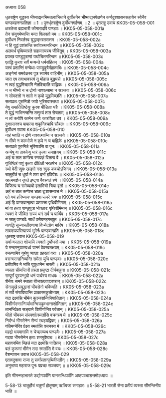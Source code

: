 अध्यायः 058

धृतराष्ट्रेण युद्धस्य भीष्माद्यनभिमतत्वाभिधाने दुर्योधनेन भीष्माद्यनपेक्षणेन कर्णदुश्शासनसहायेन स्वेनैव पाण्डवहननप्रतिज्ञा ॥ 1 ॥ पुनर्धृतराष्ट्रेण दुर्योधनगर्हणम् ॥ 2 ॥
धृतराष्ट्र उवाच 	KK05-05-058-001  
क्षत्रतेजा ब्रह्मचारी कौमारादपि पाण्डवः ।	KK05-05-058-001a  
तेन संयुगमेष्यन्ति मन्दा विलपतो मम ॥	KK05-05-058-001c  
दुर्योधन निवर्तस्व युद्धाद्भरतसत्तम ।	KK05-05-058-002a  
न हि युद्धं प्रशंसन्ति सर्वावस्थमरिन्दम ॥	KK05-05-058-002c  
अलमर्धं पृथिव्यास्ते सहामात्यस्य जीवितुम् ।	KK05-05-058-003a  
प्रयच्छ पाण्डुपुत्राणां यथोचितमरिन्दम ॥	KK05-05-058-003c  
एतद्धि कुरवः सर्वे मन्यन्ते धर्मसंहितम् ।	KK05-05-058-004a  
यत्त्वं प्रशान्तिं मन्येथाः पाण्डुपुत्रैर्महात्मभिः ॥	KK05-05-058-004c  
अङ्गेमां समवेक्षस्व पुत्र स्वामेव वाहिनीम् ।	KK05-05-058-005a  
जात एष तवाभावस्त्वं तु मोहान्न बुद्ध्यसे ॥	KK05-05-058-005c  
न त्वहं युद्धमिच्छामि नैतदिच्छति बाह्लिकः ।	KK05-05-058-006a  
न च भीष्मो न च द्रोणो नाश्वत्थामा न सञ्जयः ॥	KK05-05-058-006c  
न सोमदत्तो न शलो न कृपो युद्धमिच्छति ।	KK05-05-058-007a  
सत्यव्रतः पुरुमित्रो जयो भूरिश्रवास्तथा ॥	KK05-05-058-007c  
येषु सम्प्रतितिष्ठेयुः कुरवः पीडिताः परैः ।	KK05-05-058-008a  
ते युद्धं नाभिनन्दन्ति तत्तुभ्यं तात रोचताम् ॥	KK05-05-058-008c  
न त्वं करोषि कामेन कर्णः कारयिता तव ।	KK05-05-058-009a  
दुःशासनश्च पापात्मा शकुनिश्चापि सौबलः ॥	KK05-05-058-009c  
दुर्योधन उवाच 	KK05-05-058-010  
नाहं भवति न द्रोणे नाश्वत्थाम्नि न सञ्जये ।	KK05-05-058-010a  
न भीष्मे न काम्भोजे न कृपे न च बाह्लिके ॥	KK05-05-058-010c  
सत्यव्रते पुरुमित्रे भूरिश्रवसि वा पुनः ।	KK05-05-058-011a  
अन्येषु वा तावकेषु भारं कृत्वा समाह्वयम् ॥	KK05-05-058-011c  
अहं च तात कर्णश्च रणयज्ञं वितत्य वै ।	KK05-05-058-012a  
युधिष्ठिरं पशुं कृत्वा दीक्षितौ भरतर्षभ ॥	KK05-05-058-012c  
रथो वेदी स्रुवः खड्गो गदा स्रुक् कवचोऽजिनम् ।	KK05-05-058-013a  
चातुर्होत्रं च धुर्या मे शरा दर्भा हविर्यशः ॥	KK05-05-058-013c  
आत्मयज्ञेन नृपते इष्ट्वा वैवस्वतं रणे ।	KK05-05-058-014a  
विजित्य च समेष्यावो हतामित्रौ श्रिया वृतौ ॥	KK05-05-058-014c  
अहं च तात कर्णश्च भ्राता दुःशासनश्च मे ।	KK05-05-058-015a  
एते वयं हनिष्यामः पाण्डवान्समरे त्रयः ॥	KK05-05-058-015c  
अहं हि पाण्डवान्हत्वा प्रशास्ता पृथिवीमिमाम् ।	KK05-05-058-016a  
मां वा हत्वा पाण्डुपुत्रा भोक्तारः पृथिवीमिमाम् ॥	KK05-05-058-016c  
त्यक्तं मे जीवितं राज्यं धनं सर्वं च पार्थिव ।	KK05-05-058-017a  
न जातु पाण्डवैः सार्धं वसेयमहमच्युत ॥	KK05-05-058-017c  
यावद्धि सूच्यास्तीक्ष्णाया विध्येदग्रेण मारिष ।	KK05-05-058-018a  
तावदप्यपरित्याज्यं भूमेर्नः पाण्डवान्प्रति ॥	KK05-05-058-018c  
धृतराष्ट्र उवाच 	KK05-05-058-019  
सर्वान्वस्तात शोचामि त्यक्तो दुर्योधनो मया ।	KK05-05-058-019a  
ये मन्दमनुयास्यध्वं यान्तं वैवस्वतक्षयम् ॥	KK05-05-058-019c  
रुरूणामिव यूथेषु व्याघ्राः प्रहरतां वराः ।	KK05-05-058-020a  
वरान्वरान्हनिष्यन्ति समेता युधि पाण्डवाः ॥	KK05-05-058-020c  
प्रतीपमिव मे भाति युयुधानेन भारती ।	KK05-05-058-021a  
व्यस्ता सीमन्तिनी ग्रस्ता प्रमृष्टा दीर्घबाहुना ॥	KK05-05-058-021c  
सम्पूर्णं पूरयन्भूयो धनं पार्थस्य माधवः ।	KK05-05-058-022a  
शैनेयः समरे स्थाता बीजवत्प्रवपञ्शरान् ॥	KK05-05-058-022c  
सेनामुखे प्रयुद्धानां भीमसेनो भविष्यति ।	KK05-05-058-023a  
तं सर्वे संश्रयिष्यन्ति प्राकारमकुतोभयम् ॥	KK05-05-058-023c  
यदा द्रक्ष्यसि भीमेन कुञ्जरान्विनिपातितान् ।	KK05-05-058-024a  
विशीर्णदन्तान्गिर्याभान्भिन्नकुम्भान्सशोणितान् ॥	KK05-05-058-024c  
तानभिप्रेक्ष्य सङ्ग्रामे विशीर्णानिव पर्वतान् ।	KK05-05-058-025a  
भीतो भीमस्य संस्पर्शात्स्मर्तासि वचनस्य मे ॥	KK05-05-058-025c  
निर्दग्धं भीमसेनेन सैन्यं रथहयद्विपम् ।	KK05-05-058-026a  
गतिमग्नेरिव प्रेक्ष्य स्मर्तासि वचनस्य मे ॥	KK05-05-058-026c  
महद्वो भयमागामि न चेच्छाम्यथ पाण्डवैः ।	KK05-05-058-027a  
गदया भीमसेनेन हताः शममुपैष्यथ ॥	KK05-05-058-027c  
महावनमिव च्छिन्नं यदा द्रक्ष्यसि पातितम् ।	KK05-05-058-028a  
बलं कुरूणां भीमेन तदा स्मर्तासि मे वचः ॥	KK05-05-058-028c  
वैशम्पायन उवाच 	KK05-05-058-029  
एतावदुक्त्वा राजा तु सर्वांस्तान्पृथिवीपतीन् ।	KK05-05-058-029a  
अनुभाष्य महाराज पुनः पप्रच्छ सञ्जयम् ॥ ॥	KK05-05-058-029c  

इति श्रीमन्महाभारते उद्योगपर्वणि यानसन्धिपर्वणि अष्टपञ्चाशत्तमोऽध्यायः ॥

5-58-13 चातुर्होत्रं चतुर्णां होतॄणाम् ऋत्विजां समाहारः ॥ 5-58-21 भारती सेना प्रतीपं व्यस्ता सीमन्तिनीव भाति ॥
